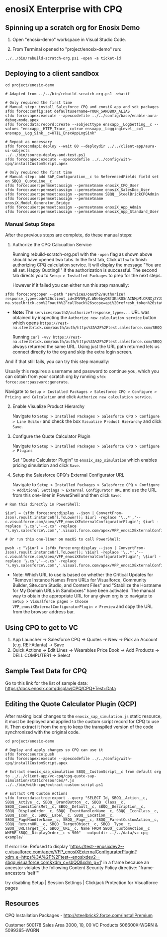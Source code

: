 # enosiX Enterprise with CPQ

## Spinning up a scratch org for Enosix Demo

1. Open "enosix-demo" workspace in Visual Studio Code.

2. From Terminal opened to "project/enosix-demo" run:

```
../../bin/rebuild-scratch-org.ps1 -open -a ticket-id
```

## Deploying to a client sandbox

```
cd project/enosix-demo

# Adapted from ../../bin/rebuild-scratch-org.ps1 -whatif

# Only required the first time
# Manual step: install Salesforce CPQ and enosiX app and sdk packages
sfdx force:config:set defaultusername=YOUR_SANDBOX_ALIAS
sfdx force:apex:execute --apexcodefile ../../config/base/enable-aura-debug-mode.apex
sfdx force:data:record:create --sobjecttype ensxapp__LogSetting__c --values "ensxapp__HTTP_Trace__c=true ensxapp__LoggingLevel__c=1 ensxapp__Log_Sink__c=UTIL_EnsxAppLogSink"

# Repeat as necessary
sfdx force:mdapi:deploy --wait 60 --deploydir ../../client-app/aura-ui-sobjects
../../bin/source-deploy-and-test.ps1
sfdx force:apex:execute --apexcodefile ../../config/with-cpq/installCustomScript.apex

# Only required the first time
# Manual step: add SAP_Configuration__c to ReferencedFields field set on SBQQ__QuoteLine__c
sfdx force:user:permset:assign --permsetname enosiX_CPQ_User
sfdx force:user:permset:assign --permsetname enosiX_SalesDoc_User
sfdx force:user:permset:assign --permsetname SBQQ__SteelBrickCPQAdmin
sfdx force:user:permset:assign --permsetname enosiX_Model_Generator_Bridge
sfdx force:user:permset:assign --permsetname enosiX_App_Admin
sfdx force:user:permset:assign --permsetname enosiX_App_Standard_User
```

### Manual Setup Steps

After the previous steps are complete, do these manual steps:

1. Authorize the CPQ Calcualtion Service

   Running rebuild-scratch-org.ps1 with the `-open` flag as shown above should have opened two tabs.
   In the first tab, Click `Allow` to finish authorizing CPQ calculation service. It will display
   the message "You are all set. Happy Quoting!!" if the authorization is successful.
   The second tab directs you to `Setup > Installed Packages` to prep for the next steps.

   However if it failed you can either run this step manually:

  ```
  sfdx force:org:open --path "services/oauth2/authorize?response_type=code%26client_id=3MVG9yZ.WNe6byQBf3KaROSnAINMpMlCRNXj2YJ3NfuFlQ3W5MNuK89Wldb3FsiUK3kdxgMStp.7aOMpdeThJ%26redirect_uri=https%3A%2F%2Frest-na.steelbrick.com%2Foauth%2Fcallback%26scope=api%20refresh_token%26state=https%3A%2F%2Ftest.salesforce.com_SBQQ"
  ```

   * **Note:** The `services/oauth2/authorize?response_type=...` URL was obtained
     by inspecting the `Authorize new calculation service` button which opens
     `https://rest-na.steelbrick.com/oauth/auth/https%3A%2F%2Ftest.salesforce.com/SBQQ`

     Running `curl -vvv https://rest-na.steelbrick.com/oauth/auth/https%3A%2F%2Ftest.salesforce.com/SBQQ`
     always returned the same URL. Using just the URL path returned lets us connect directly to the
     org and skip the extra login screen.

   And if that still fails, you can try this step manually:

   Usually this requires a username and password to continue you, which you can obtain from your
   scratch org by running `sfdx force:user:password:generate`.

   Navigate to `Setup > Installed Packages > Salesforce CPQ > Configure > Pricing and Calculation`
   and click `Authorize new calculation service`.

2. Enable Visualize Product Hierarchy

   Navigate to `Setup > Installed Packages > Salesforce CPQ > Configure > Line Editor` and check the
   box `Visualize Product Hierarchy` and click `Save`.

3. Configure the Quote Calculator Plugin

   Navigate to `Setup > Installed Packages > Salesforce CPQ > Configure > Plugins`

   Set "Quote Calculator Plugin" to `enosix_sap_simulation` which enables pricing simulation
   and click `Save`.

4. Setup the Salesforce CPQ's External Configurator URL

   Navigate to `Setup > Installed Packages > Salesforce CPQ > Configure > Additional Settings > External Configurator URL` and use the URL from this one-liner in PowerShell and then click `Save`:

```
# Run this directly in PowerShell:

$iurl = (sfdx force:org:display --json | ConvertFrom-Json).result.instanceUrl.ToLower(); $iurl -replace '\..*','--c.visualforce.com/apex/VFP_enosiXExternalConfiguratorPlugin'; $iurl -replace '\.cs','--c.cs' -replace '\.my\.salesforce\.com','.visual.force.com/apex/VFP_enosiXExternalConfiguratorPlugin'

# Or run this one-liner on macOS to call PowerShell:

pwsh -c "\$iurl = (sfdx force:org:display --json | ConvertFrom-Json).result.instanceUrl.ToLower(); \$iurl -replace '\..*','--c.visualforce.com/apex/VFP_enosiXExternalConfiguratorPlugin'; \$iurl -replace '\.cs','--c.cs' -replace '\.my\.salesforce\.com','.visual.force.com/apex/VFP_enosiXExternalConfiguratorPlugin'"
```

   * Note: Which URL to use is based on whether the Critical Updates for "Remove Instance
     Names From URLs for Visualforce, Community Builder, Site.com Studio, and Content Files" and
     "Stabilize the Hostname for My Domain URLs in Sandboxes" have been activated.
     The manual way to obtain the appropriate URL for any given org is to navigate to
     `Setup > Visualforce pages > Choose VFP_enosiXExternalConfiguratorPlugin > Preview` and copy
     the URL from the browser address bar.

## Using CPQ to get to VC

1. App Launcher -> Salesforce CPQ -> Quotes -> New -> Pick an Account (e.g. REI-Atlanta) -> Save
2. Quick Actions -> Edit Lines -> Wearables Price Book -> Add Products -> DELL COMPUTER1 -> Select

## Sample Test Data for CPQ
Go to this link for the list of sample data:
https://docs.enosix.com/display/CPQ/CPQ+Test+Data

## Editing the Quote Calculator Plugin (QCP)

After making local changes to the `enosix_sap_simulation.js` static resource, it must be deployed
and applied to the custom script record for CPQ to use it. Then extract it from the org to keep the
transpiled version of the code synchronized with the original code.

```
cd project/enosix-demo

# Deploy and apply changes so CPQ can use it
sfdx force:source:push
sfdx force:apex:execute --apexcodefile ../../config/with-cpq/installCustomScript.apex

# Extract enosix_sap_simulation SBQQ__CustomScript__c from default org to ../../client-app/vc-cpq/cpq-quote-sap-simulation/staticresources/*.js
../../bin/with-cpq/extract-custom-script.ps1

# Extract CPQ Custom Actions
sfdx force:data:tree:export --query "SELECT Id, SBQQ__Action__c, SBQQ__Active__c, SBQQ__BrandButton__c, SBQQ__Class__c, SBQQ__ConditionsMet__c, SBQQ__Default__c, SBQQ__Description__c, SBQQ__DisplayOrder__c, SBQQ__EventHandlerName__c, SBQQ__IconClass__c, SBQQ__Icon__c, SBQQ__Label__c, SBQQ__Location__c, SBQQ__PageHandlerName__c, SBQQ__Page__c, SBQQ__ParentCustomAction__c, SBQQ__ReturnURL__c, SBQQ__TargetObject__c, SBQQ__Type__c, SBQQ__URLTarget__c, SBQQ__URL__c, Name FROM SBQQ__CustomAction__c WHERE SBQQ__DisplayOrder__c < 900" --outputdir ../../data/vc-cpq-example/
```

If error like:
Refused to display 'https://test--enosixdev2--c.visualforce.com/apex/VFP_enosiXExternalConfiguratorPlugin?xdm_e=https%3A%2F%2Ftest--enosixdev2--sbqq.visualforce.com&xdm_c=sbQQ&xdm_p=1' in a frame because an ancestor violates the following Content Security Policy directive: "frame-ancestors 'self'"

try disabling Setup | Session Settings | Clickjack Protection for Visualforce pages

## Resources

CPQ Installation Packages - http://steelbrick2.force.com/InstallPremium

Customer 500178 
Sales Area 3000, 10, 00
VC Products 506600X-WGRN & 5099365-WGRN
